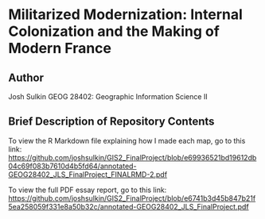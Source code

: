 # Militarized Modernization: Internal Colonization and the Making of Modern France

## Author

Josh Sulkin
GEOG 28402: Geographic Information Science II

## Brief Description of Repository Contents

To view the R Markdown file explaining how I made each map, go to this link: https://github.com/joshsulkin/GIS2_FinalProject/blob/e69936521bd19612db04c69f083b7610d4b5fd64/annotated-GEOG28402_JLS_FinalProject_FINALRMD-2.pdf

To view the full PDF essay report, go to this link: https://github.com/joshsulkin/GIS2_FinalProject/blob/e6741b3d45b847b21f5ea258059f331e8a50b32c/annotated-GEOG28402_JLS_FinalProject.pdf
